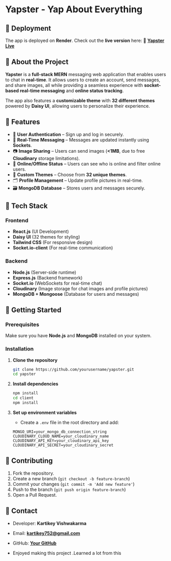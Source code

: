 # Yapster - Yap About Everything

## 🚀 Deployment
The app is deployed on **Render**. Check out the **live version** here:
🔗 **[Yapster Live](https://yapster-yap-about-everything.onrender.com/signup)**


## 🚀 About the Project
**Yapster** is a **full-stack MERN** messaging web application that enables users to chat in **real-time**. It allows users to create an account, send messages, and share images, all while providing a seamless experience with **socket-based real-time messaging** and **online status tracking**. 

The app also features a **customizable theme** with **32 different themes** powered by **Daisy UI**, allowing users to personalize their experience. 

## 🌟 Features
- 🔹 **User Authentication** – Sign up and log in securely.
- 📩 **Real-Time Messaging** – Messages are updated instantly using **Sockets**.
- 📷 **Image Sharing** – Users can send images (**<1MB**, due to free **Cloudinary** storage limitations).
- 👥 **Online/Offline Status** – Users can see who is online and filter online users.
- 🎨 **Custom Themes** – Choose from **32 unique themes**.
- 🗂️ **Profile Management** – Update profile pictures in real-time.
- 🗃️ **MongoDB Database** – Stores users and messages securely.

## 📂 Tech Stack
### Frontend
- **React.js** (UI Development)
- **Daisy UI** (32 themes for styling)
- **Tailwind CSS** (For responsive design)
- **Socket.io-client** (For real-time communication)

### Backend
- **Node.js** (Server-side runtime)
- **Express.js** (Backend framework)
- **Socket.io** (WebSockets for real-time chat)
- **Cloudinary** (Image storage for chat images and profile pictures)
- **MongoDB + Mongoose** (Database for users and messages)

## 🎯 Getting Started
### Prerequisites
Make sure you have **Node.js** and **MongoDB** installed on your system.

### Installation
1. **Clone the repository**
   ```sh
   git clone https://github.com/yourusername/yapster.git
   cd yapster
   ```

2. **Install dependencies**
   ```sh
   npm install
   cd client
   npm install
   ```

3. **Set up environment variables**
   - Create a `.env` file in the root directory and add:
   ```env
   MONGO_URI=your_mongo_db_connection_string
   CLOUDINARY_CLOUD_NAME=your_cloudinary_name
   CLOUDINARY_API_KEY=your_cloudinary_api_key
   CLOUDINARY_API_SECRET=your_cloudinary_secret
   ```

## 🤝 Contributing
1. Fork the repository.
2. Create a new branch (`git checkout -b feature-branch`)
3. Commit your changes (`git commit -m 'Add new feature'`)
4. Push to the branch (`git push origin feature-branch`)
5. Open a Pull Request.

## 📧 Contact
- Developer: **Kartikey Vishwakarma**
- Email: **kartikey752@gmail.com**
- GitHub: **[Your GitHub](https://github.com/KARTIKEY752)**

- Enjoyed making this project .Learned a lot from this
